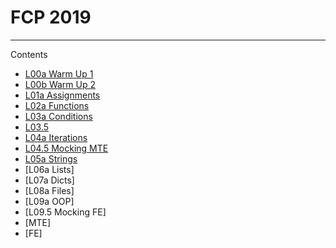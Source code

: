 # FCP 2019

---

Contents
  * [L00a Warm Up 1](https://github.com/tatpongkatanyukul/AdventureCoding/blob/main/FCP2019/L00a/readme.md)
  * [L00b Warm Up 2](https://github.com/tatpongkatanyukul/AdventureCoding/blob/main/FCP2019/L00b_handout.tar)
  * [L01a Assignments](https://github.com/tatpongkatanyukul/AdventureCoding/blob/main/FCP2019/L01a_assign.tar)
  * [L02a Functions](https://github.com/tatpongkatanyukul/AdventureCoding/blob/main/FCP2019/L02.tar)
  * [L03a Conditions](https://github.com/tatpongkatanyukul/AdventureCoding/blob/main/FCP2019/L03b.pdf)
  * [L03.5](https://github.com/tatpongkatanyukul/AdventureCoding/blob/main/FCP2019/L03p5.tar)
  * [L04a Iterations](https://github.com/tatpongkatanyukul/AdventureCoding/blob/main/FCP2019/L04a.rar)
  * [L04.5 Mocking MTE](https://github.com/tatpongkatanyukul/AdventureCoding/blob/main/FCP2019/L04p5.tar)
  * [L05a Strings](https://github.com/tatpongkatanyukul/AdventureCoding/blob/main/FCP2019/L05b.pdf)
  * [L06a Lists]
  * [L07a Dicts]
  * [L08a Files]
  * [L09a OOP]
  * [L09.5 Mocking FE]
  * [MTE]
  * [FE]
  
